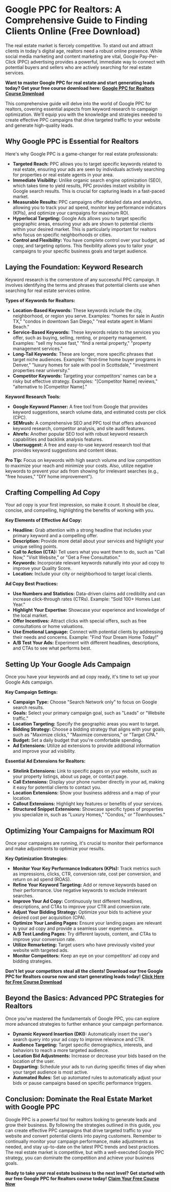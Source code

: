 # Google PPC for Realtors: A Comprehensive Guide to Finding Clients Online (Free Download)

The real estate market is fiercely competitive. To stand out and attract clients in today's digital age, realtors need a robust online presence. While social media marketing and content marketing are vital, Google Pay-Per-Click (PPC) advertising provides a powerful, immediate way to connect with potential buyers and sellers who are actively searching for real estate services.

**Want to master Google PPC for real estate and start generating leads today? Get your free course download here:** [**Google PPC for Realtors Course Download**](https://udemywork.com/google-ppc-for-realtors)

This comprehensive guide will delve into the world of Google PPC for realtors, covering essential aspects from keyword research to campaign optimization. We'll equip you with the knowledge and strategies needed to create effective PPC campaigns that drive targeted traffic to your website and generate high-quality leads.

## Why Google PPC is Essential for Realtors

Here's why Google PPC is a game-changer for real estate professionals:

*   **Targeted Reach:** PPC allows you to target specific keywords related to real estate, ensuring your ads are seen by individuals actively searching for properties or real estate agents in your area.
*   **Immediate Visibility:** Unlike organic search engine optimization (SEO), which takes time to yield results, PPC provides instant visibility in Google search results. This is crucial for capturing leads in a fast-paced market.
*   **Measurable Results:** PPC campaigns offer detailed data and analytics, allowing you to track your ad spend, monitor key performance indicators (KPIs), and optimize your campaigns for maximum ROI.
*   **Hyperlocal Targeting:** Google Ads allows you to target specific geographic areas, ensuring your ads are shown to potential clients within your desired market. This is particularly important for realtors who focus on specific neighborhoods or cities.
*   **Control and Flexibility:** You have complete control over your budget, ad copy, and targeting options. This flexibility allows you to tailor your campaigns to your specific business goals and target audience.

## Laying the Foundation: Keyword Research

Keyword research is the cornerstone of any successful PPC campaign. It involves identifying the terms and phrases that potential clients use when searching for real estate services online.

**Types of Keywords for Realtors:**

*   **Location-Based Keywords:** These keywords include the city, neighborhood, or region you serve. Examples: "homes for sale in Austin TX," "condos in downtown San Diego," "real estate agent in Miami Beach."
*   **Service-Based Keywords:** These keywords relate to the services you offer, such as buying, selling, renting, or property management. Examples: "sell my house fast," "find a rental property," "property management services."
*   **Long-Tail Keywords:** These are longer, more specific phrases that target niche audiences. Examples: "first-time home buyer programs in Denver," "luxury homes for sale with pool in Scottsdale," "investment properties near university."
*   **Competitor Keywords:** Targeting your competitors' names can be a risky but effective strategy. Examples: "[Competitor Name] reviews," "alternative to [Competitor Name]."

**Keyword Research Tools:**

*   **Google Keyword Planner:** A free tool from Google that provides keyword suggestions, search volume data, and estimated costs per click (CPC).
*   **SEMrush:** A comprehensive SEO and PPC tool that offers advanced keyword research, competitor analysis, and site audit features.
*   **Ahrefs:** Another popular SEO tool with robust keyword research capabilities and backlink analysis features.
*   **Ubersuggest:** A free and easy-to-use keyword research tool that provides keyword suggestions and content ideas.

**Pro Tip:** Focus on keywords with high search volume and low competition to maximize your reach and minimize your costs. Also, utilize negative keywords to prevent your ads from showing for irrelevant searches (e.g., "free houses," "DIY home improvement").

## Crafting Compelling Ad Copy

Your ad copy is your first impression, so make it count. It should be clear, concise, and compelling, highlighting the benefits of working with you.

**Key Elements of Effective Ad Copy:**

*   **Headline:** Grab attention with a strong headline that includes your primary keyword and a compelling offer.
*   **Description:** Provide more detail about your services and highlight your unique selling points.
*   **Call to Action (CTA):** Tell users what you want them to do, such as "Call Now," "Visit Website," or "Get a Free Consultation."
*   **Keywords:** Incorporate relevant keywords naturally into your ad copy to improve your Quality Score.
*   **Location:** Include your city or neighborhood to target local clients.

**Ad Copy Best Practices:**

*   **Use Numbers and Statistics:** Data-driven claims add credibility and can increase click-through rates (CTRs). Example: "Sold 100+ Homes Last Year."
*   **Highlight Your Expertise:** Showcase your experience and knowledge of the local market.
*   **Offer Incentives:** Attract clicks with special offers, such as free consultations or home valuations.
*   **Use Emotional Language:** Connect with potential clients by addressing their needs and concerns. Example: "Find Your Dream Home Today!"
*   **A/B Test Your Ads:** Experiment with different headlines, descriptions, and CTAs to see what performs best.

## Setting Up Your Google Ads Campaign

Once you have your keywords and ad copy ready, it's time to set up your Google Ads campaign.

**Key Campaign Settings:**

*   **Campaign Type:** Choose "Search Network only" to focus on Google search results.
*   **Goals:** Select your primary campaign goal, such as "Leads" or "Website traffic."
*   **Location Targeting:** Specify the geographic areas you want to target.
*   **Bidding Strategy:** Choose a bidding strategy that aligns with your goals, such as "Maximize clicks," "Maximize conversions," or "Target CPA."
*   **Budget:** Set a daily budget that you're comfortable spending.
*   **Ad Extensions:** Utilize ad extensions to provide additional information and improve your ad visibility.

**Essential Ad Extensions for Realtors:**

*   **Sitelink Extensions:** Link to specific pages on your website, such as your property listings, about us page, or contact page.
*   **Call Extensions:** Display your phone number directly in your ad, making it easy for potential clients to contact you.
*   **Location Extensions:** Show your business address and a map of your location.
*   **Callout Extensions:** Highlight key features or benefits of your services.
*   **Structured Snippet Extensions:** Showcase specific types of properties you specialize in, such as "Luxury Homes," "Condos," or "Townhouses."

## Optimizing Your Campaigns for Maximum ROI

Once your campaigns are running, it's crucial to monitor their performance and make adjustments to optimize your results.

**Key Optimization Strategies:**

*   **Monitor Your Key Performance Indicators (KPIs):** Track metrics such as impressions, clicks, CTR, conversion rate, cost per conversion, and return on ad spend (ROAS).
*   **Refine Your Keyword Targeting:** Add or remove keywords based on their performance. Use negative keywords to exclude irrelevant searches.
*   **Improve Your Ad Copy:** Continuously test different headlines, descriptions, and CTAs to improve your CTR and conversion rate.
*   **Adjust Your Bidding Strategy:** Optimize your bids to achieve your desired cost per acquisition (CPA).
*   **Optimize Your Landing Pages:** Ensure your landing pages are relevant to your ad copy and provide a seamless user experience.
*   **A/B Test Landing Pages:** Try different layouts, content, and CTAs to improve your conversion rate.
*   **Utilize Remarketing:** Target users who have previously visited your website with targeted ads.
*   **Monitor Competitors:** Keep an eye on your competitors' ad copy and bidding strategies.

**Don't let your competitors steal all the clients! Download our free Google PPC for Realtors course now and start generating leads today!** [**Click Here for Free Course Download**](https://udemywork.com/google-ppc-for-realtors)

## Beyond the Basics: Advanced PPC Strategies for Realtors

Once you've mastered the fundamentals of Google PPC, you can explore more advanced strategies to further enhance your campaign performance.

*   **Dynamic Keyword Insertion (DKI):** Automatically insert the user's search query into your ad copy to improve relevance and CTR.
*   **Audience Targeting:** Target specific demographics, interests, and behaviors to reach a more targeted audience.
*   **Location Bid Adjustments:** Increase or decrease your bids based on the location of the user.
*   **Dayparting:** Schedule your ads to run during specific times of day when your target audience is most active.
*   **Automated Rules:** Set up automated rules to automatically adjust your bids or pause campaigns based on specific performance triggers.

## Conclusion: Dominate the Real Estate Market with Google PPC

Google PPC is a powerful tool for realtors looking to generate leads and grow their business. By following the strategies outlined in this guide, you can create effective PPC campaigns that drive targeted traffic to your website and convert potential clients into paying customers. Remember to continually monitor your campaign performance, make adjustments as needed, and stay up-to-date on the latest PPC trends and best practices. The real estate market is competitive, but with a well-executed Google PPC strategy, you can dominate the competition and achieve your business goals.

**Ready to take your real estate business to the next level? Get started with our free Google PPC for Realtors course today!** [**Claim Your Free Course Now**](https://udemywork.com/google-ppc-for-realtors)
